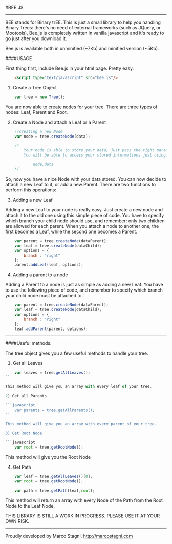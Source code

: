 #BEE.JS

----
BEE stands for Binary trEE. This is just a small library to help you handling Binary Trees: there's no need of external frameworks (such as JQuery, or Mootools), Bee.js is completely written in vanilla javascript and it's ready to go just after you download it.

Bee.js is available both in unminified (~7Kb) and minified version (~5Kb).

####USAGE

First thing first, include Bee.js in your html page. Pretty easy.

```html
	<script type="text/javascript" src="bee.js"/>
```

1) Create a Tree Object

```javascript
	var tree = new Tree();
```

You are now able to create nodes for your tree. There are three types of nodes: Leaf, Parent and Root. 

2) Create a Node and attach a Leaf or a Parent

```javascript
	//creating a new Node
	var node = tree.createNode(data);

	/*
		Your node is able to store your data, just pass the right parameter to the constructor.
		You will be able to access your stored informations just using:

			node.data
	*/
```

So, now you have a nice Node with your data stored. You can now decide to attach a new Leaf to it, or add a new Parent. There are two functions to perform this operations:

3) Adding a new Leaf

Adding a new Leaf to your node is really easy. Just create a new node and attach it to the old one using this simple piece of code. You have to specify which branch your child node should use, and remember: only two children are allowed for each parent. When you attach a node to another one, the first becomes a Leaf, while the second one becomes a Parent.

```javascript
	var parent = tree.createNode(dataParent);
	var leaf = tree.createNode(dataChild);
	var options = {
		branch : "right"
	};
	parent.addLeaf(leaf, options);
```

4) Adding a parent to a node

Adding a Parent to a node is just as simple as adding a new Leaf. You have to use the following piece of code, and remember to specify which branch your child node must be attached to.

```javascript
	var parent = tree.createNode(dataParent);
	var leaf = tree.createNode(dataChild);
	var options = {
		branch : "right"
	};
	leaf.addParent(parent, options);
```

----

####Useful methods.

The tree object gives you a few useful methods to handle your tree.

1) Get all Leaves

```javascript
	var leaves = tree.getAllLeaves();
``	

This method will give you an array with every leaf of your tree.

2) Get all Parents

```javascript
	var parents = tree.getAllParents();
``	

This method will give you an array with every parent of your tree.

3) Get Root Node

```javascript
	var root = tree.getRootNode();
```

This method will give you the Root Node

4) Get Path

```javascript
	var leaf = tree.getAllLeaves()[0];
	var root = tree.getRootNode();

	var path = tree.getPath(leaf,root);
```

This method will return an array with every Node of the Path from the Root Node to the Leaf Node.

THIS LIBRARY IS STILL A WORK IN PROGRESS. PLEASE USE IT AT YOUR OWN RISK.

----

Proudly developed by Marco Stagni. http://marcostagni.com